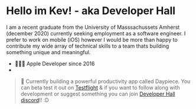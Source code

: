 # Hello im Kev! - aka Developer Hall

I am a recent graduate from the University of Masssachussets Amherst (december 2020) currently seeking employment as a software engineer. I prefer to work on mobile (iOS) however I would be more than happy to contribute my wide array of technical skills to a team thats building something unique and meaningful.

- 👨🏻‍💻 Apple Developer since 2016
- 

> 🌿 Currently building a powerful productivity app called Daypiece. You can beta test it out on [Testflight]() & if you want to follow along with development or suggest something you can join [Developer Hall discord](https://discord.com/invite/6UPh8jv)!! :D

